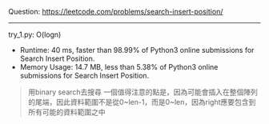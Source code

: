 Question: https://leetcode.com/problems/search-insert-position/

---

try_1.py: O(logn)
* Runtime: 40 ms, faster than 98.99% of Python3 online submissions for Search Insert Position.
* Memory Usage: 14.7 MB, less than 5.38% of Python3 online submissions for Search Insert Position.

> 用binary search去搜尋
> 一個值得注意的點是，因為可能會插入在整個陣列的尾端，因此資料範圍不是從0~len-1，而是0~len，因為right應要包含到所有可能的資料範圍之中
